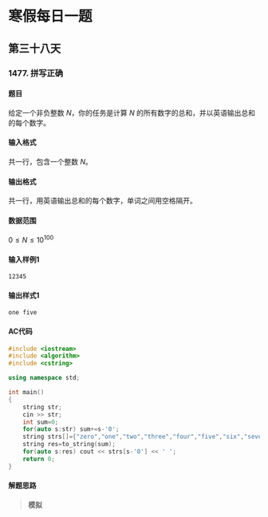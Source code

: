 # 寒假每日一题

## 第三十八天

### 1477. 拼写正确

#### 题目

给定一个非负整数 $N$，你的任务是计算 $N$ 的所有数字的总和，并以英语输出总和的每个数字。

####  输入格式

共一行，包含一个整数 $N$。

#### 输出格式

共一行，用英语输出总和的每个数字，单词之间用空格隔开。

#### 数据范围

$0≤N≤10^{100}$

#### 输入样例1

```
12345
```

#### 输出样式1

```
one five
```

#### AC代码

```c++
#include <iostream>
#include <algorithm>
#include <cstring>

using namespace std;

int main()
{
    string str;
    cin >> str;
    int sum=0;
    for(auto s:str) sum+=s-'0';
    string strs[]={"zero","one","two","three","four","five","six","seven","eight","nine"};
    string res=to_string(sum);
    for(auto s:res) cout << strs[s-'0'] << ' ';
    return 0;
}
```

#### 解题思路

> **模拟**

> 